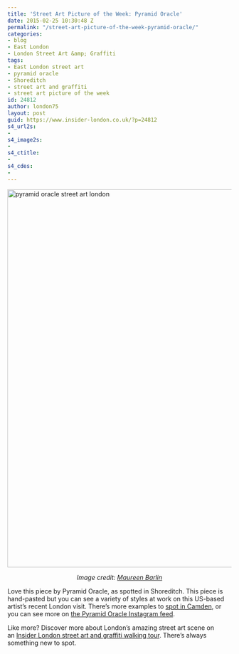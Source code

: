 ```yaml
---
title: 'Street Art Picture of the Week: Pyramid Oracle'
date: 2015-02-25 10:30:48 Z
permalink: "/street-art-picture-of-the-week-pyramid-oracle/"
categories:
- blog
- East London
- London Street Art &amp; Graffiti
tags:
- East London street art
- pyramid oracle
- Shoreditch
- street art and graffiti
- street art picture of the week
id: 24812
author: london75
layout: post
guid: https://www.insider-london.co.uk/?p=24812
s4_url2s:
-
s4_image2s:
-
s4_ctitle:
-
s4_cdes:
-
---
```


<img class="aligncenter wp-image-24814 size-full" src="/wp-content/uploads/2015/02/pyramid-oracle_mini.jpg" alt="pyramid oracle street art london" width="569" height="850" />

<p style="text-align: center;">
  <em>Image credit: <a href="https://www.flickr.com/photos/maureen_barlin/16620468321" target="_blank">Maureen Barlin</a></em>
</p>

Love this piece by Pyramid Oracle, as spotted in Shoreditch. This piece is hand-pasted but you can see a variety of styles at work on this US-based artist&#8217;s recent London visit. There&#8217;s more examples to <a href="/street-art-pictures-of-the-week-camden-market/" target="_blank">spot in Camden</a>, or you can see more on <a href="https://instagram.com/pyramidoracle/" target="_blank">the Pyramid Oracle Instagram feed</a>.

Like more? Discover more about London&#8217;s amazing street art scene on an <a href="https://www.insider-london.co.uk/london-graffiti-artists-walking-tours/" target="_blank">Insider London street art and graffiti walking tour</a>. There&#8217;s always something new to spot.
